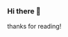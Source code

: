 ### Hi there 👋

<!--
**lune07/lune07** is a ✨ _special_ ✨ repository because its `README.md` (this file) appears on your GitHub profile.

Here are some ideas to get you started:

- 🔭 I’m currently working on learning languages
- 🌱 I’m currently learning c++
- 👯 I’m looking to collaborate on (dont really know where to start)
- 🤔 I’m looking for help with what to learn in order to learn about arificial intelligence.
- 📫 How to reach me: blswnita70@gmail.com
- 😄 Pronouns: she/her
- ⚡ Fun fact: like anime,games,kdrams/kpop,any type of sports,photography
-->thanks for reading!
